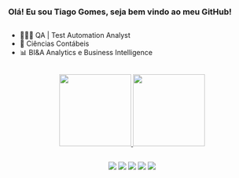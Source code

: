 ### Olá! Eu sou Tiago Gomes, seja bem vindo ao meu GitHub!
 ##

- 👨🏽‍💻 QA | Test Automation Analyst
- 🧮 Ciências Contábeis
- 📊 BI&A Analytics e Business Intelligence

 ##
 
<div align="center">
  <a href="https://github.com/tgskyline">
   
  <img height="146em" src="https://github-readme-stats.vercel.app/api?username=tgskyline&show_icons=true&theme=github_dark&include_all_commits=true&count_private=true"/>
  <img height="146em" src="https://github-readme-stats.vercel.app/api/top-langs/?username=tgskyline&layout=compact&langs_count=7&theme=github_dark"/>
   
 ##
    
<div> 
  
   <a href="https://www.linkedin.com/in/tiagogomesdossantos/" target="_blank"><img src="https://img.shields.io/badge/-LinkedIn-%230077B5?style=for-the-badge&logo=linkedin&logoColor=white" target="_blank"></a> 
   <a href="https://www.facebook.com/tiago.gomesdossantos.75" target="_blank"><img src="https://img.shields.io/badge/Facebook-1877F2?style=for-the-badge&logo=facebook&logoColor=white" target="_blank"></a>
   <a href="https://www.instagram.com/tiago.gomes_s/" target="_blank"><img src="https://img.shields.io/badge/-Instagram-%23E4405F?style=for-the-badge&logo=instagram&logoColor=white" target="_blank"></a>
   <a href="tigomes.santos@gmail.com" target="_blank"><img src="https://img.shields.io/badge/Gmail-D14836?style=for-the-badge&logo=gmail&logoColor=white" target="_blank"></a> 
   <a href="https://www.youtube.com/channel/UCe-wAtMfm0AKbqZY5PsoxJg" target="_blank"><img src="https://img.shields.io/badge/YouTube-FF0000?style=for-the-badge&logo=youtube&logoColor=white" target="_blank"></a>
</div>
  
  
</div>
